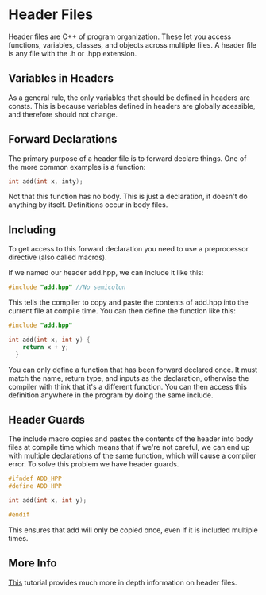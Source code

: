 # Header Files
Header files are C++ of program organization. These let you access functions, variables, classes, and objects across multiple files. A header file is any file with the .h or .hpp extension.

## Variables in Headers
As a general rule, the only variables that should be defined in headers are consts. This is because variables defined in headers are globally acessible, and therefore should not change.

## Forward Declarations
The primary purpose of a header file is to forward declare things. One of the more common examples is a function:
```cpp
int add(int x, inty);
```
Not that this function has no body. This is just a declaration, it doesn't do anything by itself. Definitions occur in body files.

## Including
To get access to this forward declaration you need to use a preprocessor directive (also called macros).

If we named our header add.hpp, we can include it like this:
```cpp
#include "add.hpp" //No semicolon
```
This tells the compiler to copy and paste the contents of add.hpp into the current file at compile time. You can then define the function like this:

```cpp
#include "add.hpp" 

int add(int x, int y) {
    return x + y;
  }
```
You can only define a function that has been forward declared once. It must match the name, return type, and inputs as the declaration, otherwise the compiler with think that it's a different function. You can then access this definition anywhere in the program by doing the same include.



## Header Guards
The include macro copies and pastes the contents of the header into body files at compile time which means that if we're not careful, we can end up with multiple declarations of the same function, which will cause a compiler error. To solve this problem we have header guards.

```cpp
#ifndef ADD_HPP
#define ADD_HPP

int add(int x, int y);

#endif
```

This ensures that add will only be copied once, even if it is included multiple times.


## More Info
[This](https://www.learncpp.com/cpp-tutorial/header-files/) tutorial provides much more in depth information on header files.
